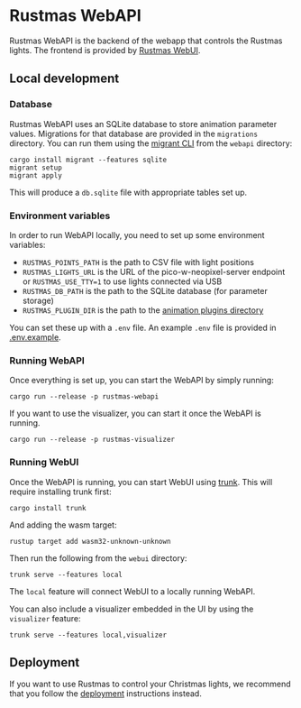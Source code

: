 Rustmas WebAPI
==============

Rustmas WebAPI is the backend of the webapp that controls the Rustmas lights. The frontend is
provided by [Rustmas WebUI](../webui/README.md).

Local development
-----------------

### Database

Rustmas WebAPI uses an SQLite database to store animation parameter values. Migrations for that
database are provided in the `migrations` directory. You can run them using
the [migrant CLI](https://crates.io/crates/migrant) from the `webapi` directory:

```
cargo install migrant --features sqlite
migrant setup
migrant apply
```

This will produce a `db.sqlite` file with appropriate tables set up.

### Environment variables

In order to run WebAPI locally, you need to set up some environment variables:
* `RUSTMAS_POINTS_PATH` is the path to CSV file with light positions
* `RUSTMAS_LIGHTS_URL` is the URL of the pico-w-neopixel-server endpoint
    or `RUSTMAS_USE_TTY=1` to use lights connected via USB
* `RUSTMAS_DB_PATH` is the path to the SQLite database (for parameter storage)
* `RUSTMAS_PLUGIN_DIR` is the path to the [animation plugins directory](../plugins/README.md)

You can set these up with a `.env` file. An example `.env` file is provided in [.env.example](../.env.example).

### Running WebAPI

Once everything is set up, you can start the WebAPI by simply running:

```
cargo run --release -p rustmas-webapi
```

If you want to use the visualizer, you can start it once the WebAPI is running.

```
cargo run --release -p rustmas-visualizer
```

### Running WebUI

Once the WebAPI is running, you can start WebUI using [trunk](https://trunkrs.dev/).
This will require installing trunk first:

```
cargo install trunk
```

And adding the wasm target:

```
rustup target add wasm32-unknown-unknown
```

Then run the following from the `webui` directory:

```
trunk serve --features local
```

The `local` feature will connect WebUI to a locally running WebAPI.

You can also include a visualizer embedded in the UI by using the `visualizer` feature:

```
trunk serve --features local,visualizer
```

Deployment
----------

If you want to use Rustmas to control your Christmas lights, we recommend that you follow
the [deployment](DEPLOYMENT.md) instructions instead.
